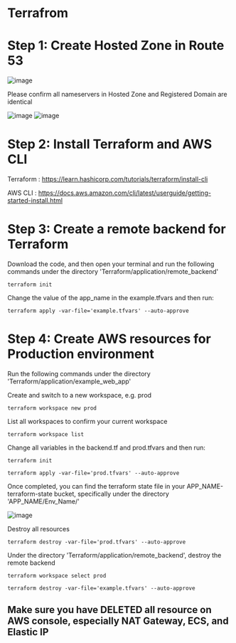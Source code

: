 # Terrafrom

# Step 1: Create Hosted Zone in Route 53

![image](https://user-images.githubusercontent.com/80022917/156779538-0687011a-6d9a-47d3-ade5-9fcc9ecf82dd.png)

Please confirm all nameservers in Hosted Zone and Registered Domain are identical

![image](https://user-images.githubusercontent.com/80022917/156780481-4d7c1c9a-c6df-464a-94fa-f09d390d4227.png)
![image](https://user-images.githubusercontent.com/80022917/156780592-a594b3de-2731-45c8-8376-f92007cb30a9.png)

# Step 2: Install Terraform and AWS CLI

Terraform : https://learn.hashicorp.com/tutorials/terraform/install-cli

AWS CLI : https://docs.aws.amazon.com/cli/latest/userguide/getting-started-install.html

# Step 3: Create a remote backend for Terraform

Download the code, and then open your terminal and run the following commands under the directory 'Terraform/application/remote_backend'

```
terraform init
```

Change the value of the app_name in the example.tfvars and then run:
```
terraform apply -var-file='example.tfvars' --auto-approve
```

# Step 4: Create AWS resources for Production environment

Run the following commands under the directory 'Terraform/application/example_web_app'

Create and switch to a new workspace, e.g. prod
```
terraform workspace new prod
```

List all workspaces to confirm your current workspace
```
terraform workspace list
```

Change all variables in the backend.tf and prod.tfvars and then run:
```
terraform init

terraform apply -var-file='prod.tfvars' --auto-approve
```
Once completed, you can find the terraform state file in your APP_NAME-terraform-state bucket, specifically under the directory 'APP_NAME/Env_Name/'

![image](https://user-images.githubusercontent.com/80022917/156918425-064a5860-b491-4d93-8659-73366678cc3e.png)

Destroy all resources
```
terraform destroy -var-file='prod.tfvars' --auto-approve
```

Under the directory 'Terraform/application/remote_backend', destroy the remote backend
```
terraform workspace select prod

terraform destroy -var-file='example.tfvars' --auto-approve
```

## Make sure you have DELETED all resource on AWS console, especially NAT Gateway, ECS, and Elastic IP
